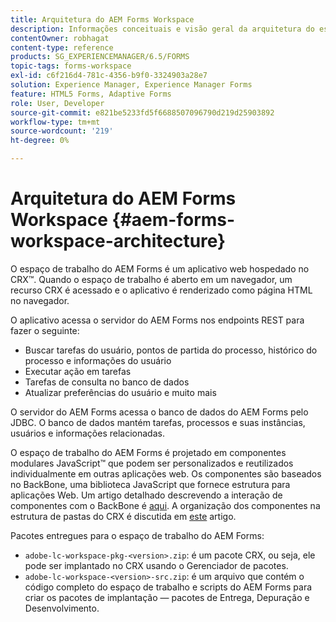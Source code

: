 ```yaml
---
title: Arquitetura do AEM Forms Workspace
description: Informações conceituais e visão geral da arquitetura do espaço de trabalho do LiveCycle AEM Forms.
contentOwner: robhagat
content-type: reference
products: SG_EXPERIENCEMANAGER/6.5/FORMS
topic-tags: forms-workspace
exl-id: c6f216d4-781c-4356-b9f0-3324903a28e7
solution: Experience Manager, Experience Manager Forms
feature: HTML5 Forms, Adaptive Forms
role: User, Developer
source-git-commit: e821be5233fd5f6688507096790d219d25903892
workflow-type: tm+mt
source-wordcount: '219'
ht-degree: 0%

---
```


# Arquitetura do AEM Forms Workspace {#aem-forms-workspace-architecture}

O espaço de trabalho do AEM Forms é um aplicativo web hospedado no CRX™. Quando o espaço de trabalho é aberto em um navegador, um recurso CRX é acessado e o aplicativo é renderizado como página HTML no navegador.

O aplicativo acessa o servidor do AEM Forms nos endpoints REST para fazer o seguinte:

* Buscar tarefas do usuário, pontos de partida do processo, histórico do processo e informações do usuário
* Executar ação em tarefas
* Tarefas de consulta no banco de dados
* Atualizar preferências do usuário e muito mais

O servidor do AEM Forms acessa o banco de dados do AEM Forms pelo JDBC. O banco de dados mantém tarefas, processos e suas instâncias, usuários e informações relacionadas.

O espaço de trabalho do AEM Forms é projetado em componentes modulares JavaScript™ que podem ser personalizados e reutilizados individualmente em outras aplicações web. Os componentes são baseados no BackBone, uma biblioteca JavaScript que fornece estrutura para aplicações Web. Um artigo detalhado descrevendo a interação de componentes com o BackBone é [aqui](/help/forms/using/backbone-interaction.md). A organização dos componentes na estrutura de pastas do CRX é discutida em [este](/help/forms/using/folder-structure.md) artigo.

Pacotes entregues para o espaço de trabalho do AEM Forms:

* `adobe-lc-workspace-pkg-<version>.zip`: é um pacote CRX, ou seja, ele pode ser implantado no CRX usando o Gerenciador de pacotes.
* `adobe-lc-workspace-<version>-src.zip`: é um arquivo que contém o código completo do espaço de trabalho e scripts do AEM Forms para criar os pacotes de implantação — pacotes de Entrega, Depuração e Desenvolvimento.
